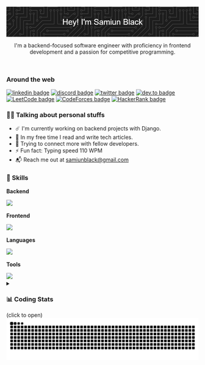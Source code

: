 <img align="center" src="https://github.com/samiunblack/samiunblack/blob/main/header-2.png" alt="header image"></img>
<p align="center">I'm a backend-focused software engineer with proficiency in frontend development and a passion for competitive programming.</p>

<br>

### Around the web

<!--  /-->

<a href="https://www.linkedin.com/in/samiunblack01"><img src="https://img.shields.io/badge/LinkedIn-343A40?style=for-the-badge&logo=linkedin&logoColor=white" alt="linkedin badge"/></a>
<a href="https://discord.com/users/818515786803970148"><img src="https://img.shields.io/badge/Discord-343A40?style=for-the-badge&logo=discord&logoColor=white" alt="discord badge"/></a>
<a href="https://twitter.com/samiun_black"><img src="https://img.shields.io/badge/Twitter-343A40?style=for-the-badge&logo=twitter&logoColor=white" alt="twitter badge"/></a>
<a href="https://dev.to/samiunblack"><img src="https://img.shields.io/badge/dev.to-343A40?style=for-the-badge&logo=devdotto&logoColor=white" alt="dev.to badge"/></a>
<a href="https://leetcode.com/samiunblack"><img src="https://img.shields.io/badge/LeetCode-343A40?style=for-the-badge&logo=leetcode&logoColor=white" alt="LeetCode badge"/></a>
<a href="https://codeforces.com/profile/samiunblack"><img src="https://img.shields.io/badge/CodeForces-343A40?style=for-the-badge&logo=codeforces&logoColor=white" alt="CodeForces badge"/></a>
<a href="https://hackerrank.com/samiunblack"><img src="https://img.shields.io/badge/HackerRank-343A40?style=for-the-badge&logo=hackerrank&logoColor=white" alt="HackerRank badge"/></a>


### 👨‍💻 Talking about personal stuffs
- ☄️ I'm currently working on backend projects with Django.
- 🧶 In my free time I read and write tech articles.
- 🤝 Trying to connect more with fellow developers.
- ⚡ Fun fact: Typing speed 110 WPM
- 📬 Reach me out at samiunblack@gmail.com

### 🚀 Skills

**Backend**

<a href="https://skillicons.dev">
    <img src="https://skillicons.dev/icons?i=django,postgres,mysql,nodejs,express,mongodb" height="45"/>
</a>

**Frontend**

<a href="https://skillicons.dev">
    <img src="https://skillicons.dev/icons?i=react,next,tailwind,bootstrap" height="45"/>
</a>

**Languages**

<a href="https://skillicons.dev">
    <img src="https://skillicons.dev/icons?i=python,javascript,cpp,c" height="45"/>
</a>

**Tools**

<a href="https://skillicons.dev">
    <img src="https://skillicons.dev/icons?i=git,neovim,firebase,linux,figma" height="45"/>
</a>

<br>


<details> 
    <summary><h3>📊 Coding Stats</h3> (click to open)</summary>
    <img src="http://github-readme-streak-stats.herokuapp.com?user=samiunblack&theme=github-dark" alt="github stats"/>
    

<!--START_SECTION:waka-->

```txt
From: 23 December 2024 - To: 30 December 2024

No activity tracked
```

<!--END_SECTION:waka--> 
</details>

<picture>
  <source media="(prefers-color-scheme: dark)" srcset="https://github.com/samiunblack/samiunblack/blob/output/github-contribution-grid-snake-dark.svg">
  <source media="(prefers-color-scheme: light)" srcset="https://github.com/samiunblack/samiunblack/blob/output/github-contribution-grid-snake.svg">
  <img alt="github contribution grid snake animation" src="https://github.com/samiunblack/samiunblack/blob/output/github-contribution-grid-snake.svg">
</picture>
